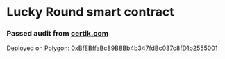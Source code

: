 # Lucky Round smart contract

### Passed audit from [certik.com](https://skynet.certik.com/projects/betfin?auditId=Betfin%20-2nd%20audit#code-security)

Deployed on Polygon:
[0xBfEBffaBc89B8Bb4b347fdBc037c8fD1b2555001](https://polygonscan.com/address/0xBfEBffaBc89B8Bb4b347fdBc037c8fD1b2555001)
